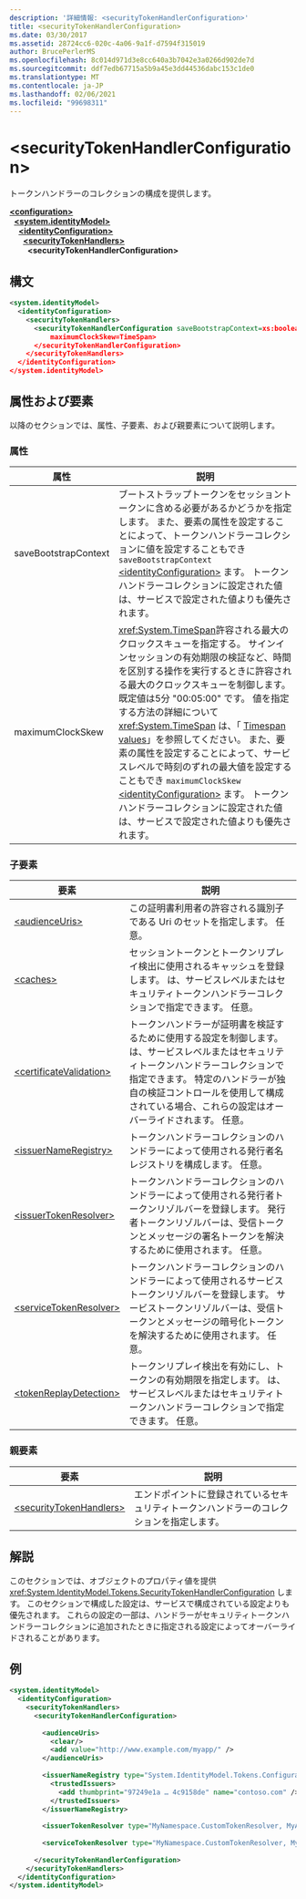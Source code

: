 ```yaml
---
description: '詳細情報: <securityTokenHandlerConfiguration>'
title: <securityTokenHandlerConfiguration>
ms.date: 03/30/2017
ms.assetid: 28724cc6-020c-4a06-9a1f-d7594f315019
author: BrucePerlerMS
ms.openlocfilehash: 8c014d971d3e8cc640a3b7042e3a0266d902de7d
ms.sourcegitcommit: ddf7edb67715a5b9a45e3dd44536dabc153c1de0
ms.translationtype: MT
ms.contentlocale: ja-JP
ms.lasthandoff: 02/06/2021
ms.locfileid: "99698311"
---
```

# \<securityTokenHandlerConfiguration>

トークンハンドラーのコレクションの構成を提供します。  
  
[**\<configuration>**](../configuration-element.md)\
&nbsp;&nbsp;[**\<system.identityModel>**](system-identitymodel.md)\
&nbsp;&nbsp;&nbsp;&nbsp;[**\<identityConfiguration>**](identityconfiguration.md)\
&nbsp;&nbsp;&nbsp;&nbsp;&nbsp;&nbsp;[**\<securityTokenHandlers>**](securitytokenhandlers.md)\
&nbsp;&nbsp;&nbsp;&nbsp;&nbsp;&nbsp;&nbsp;&nbsp;**\<securityTokenHandlerConfiguration>**  
  
## <a name="syntax"></a>構文  
  
```xml  
<system.identityModel>  
  <identityConfiguration>  
    <securityTokenHandlers>  
      <securityTokenHandlerConfiguration saveBootstrapContext=xs:boolean  
          maximumClockSkew=TimeSpan>  
      </securityTokenHandlerConfiguration>  
    </securityTokenHandlers>  
  </identityConfiguration>  
</system.identityModel>  
```  
  
## <a name="attributes-and-elements"></a>属性および要素  

 以降のセクションでは、属性、子要素、および親要素について説明します。  
  
### <a name="attributes"></a>属性  
  
|属性|説明|  
|---------------|-----------------|  
|saveBootstrapContext|ブートストラップトークンをセッショントークンに含める必要があるかどうかを指定します。 また、要素の属性を設定することによって、トークンハンドラーコレクションに値を設定することもでき `saveBootstrapContext` [\<identityConfiguration>](identityconfiguration.md) ます。 トークンハンドラーコレクションに設定された値は、サービスで設定された値よりも優先されます。|  
|maximumClockSkew|<xref:System.TimeSpan>許容される最大のクロックスキューを指定する。 サインインセッションの有効期限の検証など、時間を区別する操作を実行するときに許容される最大のクロックスキューを制御します。 既定値は5分 "00:05:00" です。 値を指定する方法の詳細について <xref:System.TimeSpan> は、「 [Timespan values](../windows-workflow-foundation/index.md)」を参照してください。 また、要素の属性を設定することによって、サービスレベルで時刻のずれの最大値を設定することもでき `maximumClockSkew` [\<identityConfiguration>](identityconfiguration.md) ます。 トークンハンドラーコレクションに設定された値は、サービスで設定された値よりも優先されます。|  
  
### <a name="child-elements"></a>子要素  
  
|要素|説明|  
|-------------|-----------------|  
|[\<audienceUris>](audienceuris.md)|この証明書利用者の許容される識別子である Uri のセットを指定します。 任意。|  
|[\<caches>](caches.md)|セッショントークンとトークンリプレイ検出に使用されるキャッシュを登録します。 は、サービスレベルまたはセキュリティトークンハンドラーコレクションで指定できます。 任意。|  
|[\<certificateValidation>](certificatevalidation.md)|トークンハンドラーが証明書を検証するために使用する設定を制御します。 は、サービスレベルまたはセキュリティトークンハンドラーコレクションで指定できます。 特定のハンドラーが独自の検証コントロールを使用して構成されている場合、これらの設定はオーバーライドされます。 任意。|  
|[\<issuerNameRegistry>](issuernameregistry.md)|トークンハンドラーコレクションのハンドラーによって使用される発行者名レジストリを構成します。 任意。|  
|[\<issuerTokenResolver>](issuertokenresolver.md)|トークンハンドラーコレクションのハンドラーによって使用される発行者トークンリゾルバーを登録します。 発行者トークンリゾルバーは、受信トークンとメッセージの署名トークンを解決するために使用されます。 任意。|  
|[\<serviceTokenResolver>](servicetokenresolver.md)|トークンハンドラーコレクションのハンドラーによって使用されるサービストークンリゾルバーを登録します。 サービストークンリゾルバーは、受信トークンとメッセージの暗号化トークンを解決するために使用されます。 任意。|  
|[\<tokenReplayDetection>](tokenreplaydetection.md)|トークンリプレイ検出を有効にし、トークンの有効期限を指定します。 は、サービスレベルまたはセキュリティトークンハンドラーコレクションで指定できます。 任意。|  
  
### <a name="parent-elements"></a>親要素  
  
|要素|説明|  
|-------------|-----------------|  
|[\<securityTokenHandlers>](securitytokenhandlers.md)|エンドポイントに登録されているセキュリティトークンハンドラーのコレクションを指定します。|  
  
## <a name="remarks"></a>解説  

 このセクションでは、オブジェクトのプロパティ値を提供 <xref:System.IdentityModel.Tokens.SecurityTokenHandlerConfiguration> します。 このセクションで構成した設定は、サービスで構成されている設定よりも優先されます。 これらの設定の一部は、ハンドラーがセキュリティトークンハンドラーコレクションに追加されたときに指定される設定によってオーバーライドされることがあります。  
  
## <a name="example"></a>例  
  
```xml  
<system.identityModel>  
  <identityConfiguration>  
    <securityTokenHandlers>
      <securityTokenHandlerConfiguration>  
  
        <audienceUris>  
          <clear/>  
          <add value="http://www.example.com/myapp/" />  
        </audienceUris>  
  
        <issuerNameRegistry type="System.IdentityModel.Tokens.ConfigurationBasedIssuerNameRegistry, System.IdentityModel">  
          <trustedIssuers>  
            <add thumbprint="97249e1a … 4c9158de" name="contoso.com" />  
          </trustedIssuers>  
        </issuerNameRegistry>  
  
        <issuerTokenResolver type="MyNamespace.CustomTokenResolver, MyAssembly" />  
  
        <serviceTokenResolver type="MyNamespace.CustomTokenResolver, MyAssembly" />  
  
      </securityTokenHandlerConfiguration>  
    </securityTokenHandlers>  
  </identityConfiguration>  
</system.identityModel>  
```
